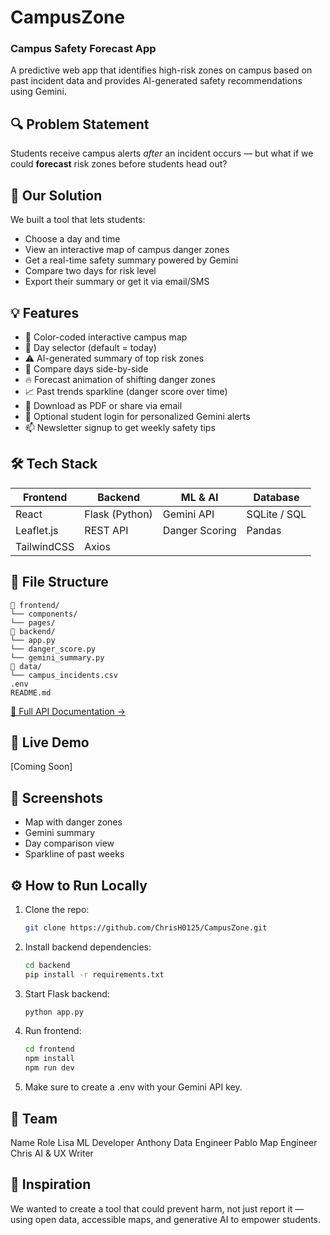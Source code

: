 # CampusZone
### Campus Safety Forecast App

A predictive web app that identifies high-risk zones on campus based on past incident data and provides AI-generated safety recommendations using Gemini.

## 🔍 Problem Statement

Students receive campus alerts *after* an incident occurs — but what if we could **forecast** risk zones before students head out?

## 🎯 Our Solution

We built a tool that lets students:
- Choose a day and time
- View an interactive map of campus danger zones
- Get a real-time safety summary powered by Gemini
- Compare two days for risk level
- Export their summary or get it via email/SMS

## 💡 Features

- 📍 Color-coded interactive campus map
- 📅 Day selector (default = today)
- ⚠️ AI-generated summary of top risk zones
- 🔁 Compare days side-by-side
- 🔥 Forecast animation of shifting danger zones
- 📈 Past trends sparkline (danger score over time)
- 📄 Download as PDF or share via email
- 🔐 Optional student login for personalized Gemini alerts
- 📫 Newsletter signup to get weekly safety tips

## 🛠️ Tech Stack

| Frontend   | Backend       | ML & AI       | Database     |
|------------|---------------|---------------|--------------|
| React      | Flask (Python)| Gemini API    | SQLite / SQL |
| Leaflet.js | REST API      | Danger Scoring| Pandas       |
| TailwindCSS| Axios         |               |              |

## 📂 File Structure
    📁 frontend/
    └── components/
    └── pages/
    📁 backend/
    └── app.py
    └── danger_score.py
    └── gemini_summary.py
    📁 data/
    └── campus_incidents.csv
    .env
    README.md

[📖 Full API Documentation →](./API.md)

## 🔗 Live Demo

[Coming Soon]

## 📸 Screenshots

- Map with danger zones
- Gemini summary
- Day comparison view
- Sparkline of past weeks

## ⚙️ How to Run Locally

1. Clone the repo:
   ```bash
   git clone https://github.com/ChrisH0125/CampusZone.git

2. Install backend dependencies:
    ```bash
    cd backend
    pip install -r requirements.txt

3. Start Flask backend:
    ```bash
    python app.py

4. Run frontend:
    ```bash
    cd frontend
    npm install
    npm run dev

5. Make sure to create a .env with your Gemini API key.

## 👥 Team
Name	Role
Lisa	ML Developer
Anthony	Data Engineer
Pablo	Map Engineer
Chris	AI & UX Writer

## 💬 Inspiration
We wanted to create a tool that could prevent harm, not just report it — using open data, accessible maps, and generative AI to empower students.
